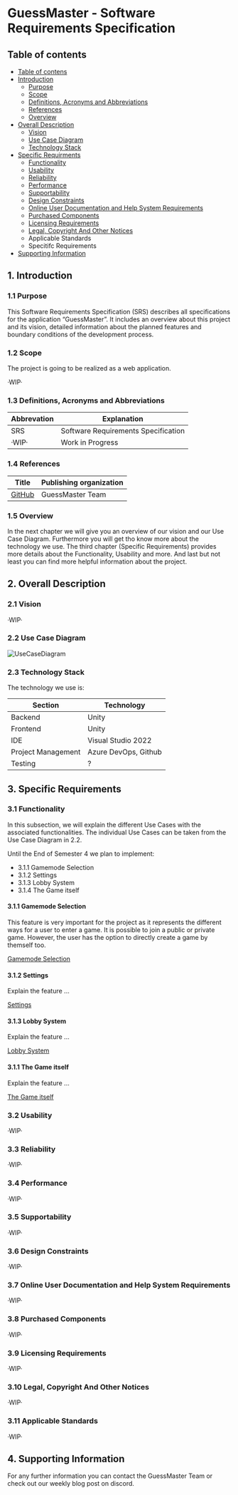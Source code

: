# GuessMaster - Software Requirements Specification

## Table of contents

- [Table of contens](https://github.com/Tiaaam/GuessMaster/blob/master/docs/SoftwareRequirementsSpecification.md#table-of-contents)
- [Introduction](https://github.com/Tiaaam/GuessMaster/blob/master/docs/SoftwareRequirementsSpecification.md#1-introduction)
  - [Purpose](https://github.com/Tiaaam/GuessMaster/blob/master/docs/SoftwareRequirementsSpecification.md#11-purpose)
  - [Scope](https://github.com/Tiaaam/GuessMaster/blob/master/docs/SoftwareRequirementsSpecification.md#12-scope)
  - [Definitions, Acronyms and Abbreviations](https://github.com/Tiaaam/GuessMaster/blob/master/docs/SoftwareRequirementsSpecification.md#13-definitions-acronyms-and-abbreviations)
  - [References](https://github.com/Tiaaam/GuessMaster/blob/master/docs/SoftwareRequirementsSpecification.md#14-references)
  - [Overview](https://github.com/Tiaaam/GuessMaster/blob/master/docs/SoftwareRequirementsSpecification.md#15-overview)
- [Overall Description](https://github.com/Tiaaam/GuessMaster/blob/master/docs/SoftwareRequirementsSpecification.md#2-overall-description)
  - [Vision](https://github.com/Tiaaam/GuessMaster/blob/master/docs/SoftwareRequirementsSpecification.md#21-vision)
  - [Use Case Diagram](https://github.com/Tiaaam/GuessMaster/blob/master/docs/SoftwareRequirementsSpecification.md#22-use-case-diagram)
  - [Technology Stack](https://github.com/Tiaaam/GuessMaster/blob/master/docs/SoftwareRequirementsSpecification.md#23-technology-stack)
- [Specific Requirments](https://github.com/Tiaaam/GuessMaster/blob/master/docs/SoftwareRequirementsSpecification.md#3-specific-requirements)
  - [Functionality](https://github.com/Tiaaam/GuessMaster/blob/master/docs/SoftwareRequirementsSpecification.md#31-functionality)
  - [Usability](https://github.com/Tiaaam/GuessMaster/blob/master/docs/SoftwareRequirementsSpecification.md#32-usability)
  - [Reliability](https://github.com/Tiaaam/GuessMaster/blob/master/docs/SoftwareRequirementsSpecification.md#33-reliability)
  - [Performance](https://github.com/Tiaaam/GuessMaster/blob/master/docs/SoftwareRequirementsSpecification.md#34-performance)
  - [Supportability](https://github.com/Tiaaam/GuessMaster/blob/master/docs/SoftwareRequirementsSpecification.md#35-supportability)
  - [Design Constraints](https://github.com/Tiaaam/GuessMaster/blob/master/docs/SoftwareRequirementsSpecification.md#36-design-constraints)
  - [Online User Documentation and Help System Requirements](https://github.com/Tiaaam/GuessMaster/blob/master/docs/SoftwareRequirementsSpecification.md#37-online-user-documentation-and-help-system-requirements)
  - [Purchased Components](https://github.com/Tiaaam/GuessMaster/blob/master/docs/SoftwareRequirementsSpecification.md#38-purchased-components)
  - [Licensing Requirements](https://github.com/Tiaaam/GuessMaster/blob/master/docs/SoftwareRequirementsSpecification.md#39-licensing-requirements)
  - [Legal, Copyright And Other Notices](https://github.com/Tiaaam/GuessMaster/blob/master/docs/SoftwareRequirementsSpecification.md#310-legal-copyright-and-other-notices)
  - Applicable Standards
  - Specitifc Requirements
- [Supporting Information](https://github.com/Tiaaam/GuessMaster/blob/master/docs/SoftwareRequirementsSpecification.md#4-supporting-information)
  
 
## 1. Introduction

### 1.1 Purpose

This Software Requirements Specification (SRS) describes all specifications for the application “GuessMaster”. It includes an overview about this project and its vision, detailed information about the planned features and boundary conditions of the development process.

### 1.2 Scope

The project is going to be realized as a web application.

·WIP·

### 1.3 Definitions, Acronyms and Abbreviations

| Abbrevation | Explanation                            |
| ----------- | -------------------------------------- |
| SRS         | Software Requirements Specification    |
| ·WIP·       | Work in Progress                       |

### 1.4 References

| Title                                                              | Publishing organization   |
| -------------------------------------------------------------------| ------------------------- |
| [GitHub](https://github.com/Tiaaam/GuessMaster)                    | GuessMaster Team          |

### 1.5 Overview

In the next chapter we will give you an overview of our vision and our Use Case Diagram. Furthermore you will get tho know more about the technology we use. The third chapter (Specific Requirements) provides more details about the Functionality, Usability and more. And last but not least you can find more helpful information about the project.

## 2. Overall Description

### 2.1 Vision

·WIP·

### 2.2 Use Case Diagram

![UseCaseDiagram](https://user-images.githubusercontent.com/62339676/197333633-46ff9ed8-137f-4a6b-8b57-3e35bdc309aa.png)

### 2.3 Technology Stack

The technology we use is:

| Section            | Technology                             |
| ------------------ | -------------------------------------- |
| Backend            | Unity                                  |
| Frontend           | Unity                                  |
| IDE                | Visual Studio 2022                     |
| Project Management | Azure DevOps, Github                   |
| Testing            | ?                                      |


## 3. Specific Requirements

### 3.1 Functionality

In this subsection, we will explain the different Use Cases with the associated functionalities. The individual Use Cases can be taken from the Use Case Diagram in 2.2.

Until the End of Semester 4 we plan to implement:

- 3.1.1 Gamemode Selection
- 3.1.2 Settings
- 3.1.3 Lobby System
- 3.1.4 The Game itself

#### 3.1.1 Gamemode Selection

This feature is very important for the project as it represents the different ways for a user to enter a game. It is possible to join a public or private game. However, the user has the option to directly create a game by themself too.  

[Gamemode Selection](https://github.com/Tiaaam/GuessMaster/blob/master/docs/SRS_Gammode_Selection.md)

#### 3.1.2 Settings

Explain the feature ...

[Settings](https://github.com/Tiaaam/GuessMaster/blob/master/docs/SRS_Settings.md)

#### 3.1.3 Lobby System

Explain the feature ...

[Lobby System](https://github.com/Tiaaam/GuessMaster/blob/master/docs/SRS_Lobby_System.md)

#### 3.1.1 The Game itself

Explain the feature ...

[The Game itself](https://github.com/Tiaaam/GuessMaster/blob/master/docs/SRS_Game.md)

### 3.2 Usability

·WIP·

### 3.3 Reliability

·WIP·

### 3.4 Performance

·WIP·

### 3.5 Supportability

·WIP·

### 3.6 Design Constraints

·WIP·

### 3.7 Online User Documentation and Help System Requirements

·WIP·

### 3.8 Purchased Components

·WIP·

### 3.9 Licensing Requirements

·WIP·

### 3.10 Legal, Copyright And Other Notices

·WIP·

### 3.11 Applicable Standards

·WIP·


## 4. Supporting Information

For any further information you can contact the GuessMaster Team or check out our weekly blog post on discord. 
